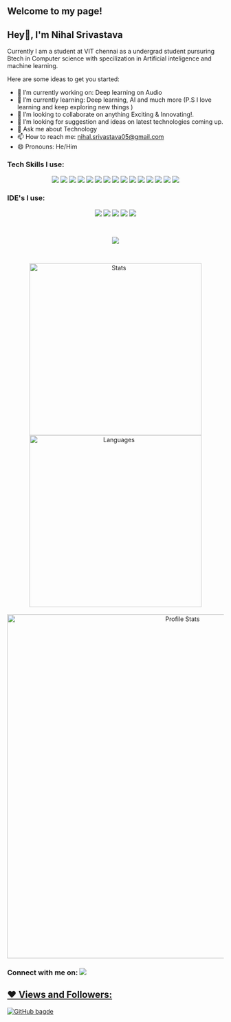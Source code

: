 ## Welcome to my page!

## Hey👋, I'm Nihal Srivastava

Currently I am a student at VIT chennai as a undergrad student pursuring Btech in Computer science with specilization in Artificial inteligence and machine learning.

Here are some ideas to get you started:

- 🔭 I’m currently working on: Deep learning on Audio
- 🌱 I’m currently learning: Deep learning, AI and much more (P.S I love learning and keep exploring new things )
- 👯 I’m looking to collaborate on anything Exciting & Innovating!. 
- 🤔 I’m looking for suggestion and ideas on latest technologies coming up. 
- 💬 Ask me about Technology
- 📫 How to reach me: nihal.srivastava05@gmail.com
- 😄 Pronouns: He/Him

### Tech Skills I use:
<p align="center">
<a href="https://www.python.org/" target="_blank"><img src="https://img.shields.io/badge/Python-3776AB?style=for-the-badge&logo=python&logoColor=white"></a>
<a href="https://isocpp.org/" target="_blank"><img src="https://img.shields.io/badge/C%2B%2B-00599C?style=for-the-badge&logo=c%2B%2B&logoColor=white"></a>
<a href="https://isocpp.org/" target="_blank"><img src="https://img.shields.io/badge/C-00599C?style=for-the-badge&logo=c&logoColor=white"></a>
<a href="https://www.oracle.com/in/java/" target="_blank"><img src="https://img.shields.io/badge/Java-ED8B00?style=for-the-badge&logo=java&logoColor=white"></a>
<img src="https://img.shields.io/badge/HTML5-E34F26?style=for-the-badge&logo=html5&logoColor=white">
<img src="https://img.shields.io/badge/CSS3-1572B6?style=for-the-badge&logo=css3&logoColor=white">
<img src="https://img.shields.io/badge/JavaScript-F7DF1E?style=for-the-badge&logo=javascript&logoColor=black">
<img src="https://img.shields.io/badge/scikit_learn-F7931E?style=for-the-badge&logo=scikit-learn&logoColor=white">
<img src="https://img.shields.io/badge/OpenCV-27338e?style=for-the-badge&logo=OpenCV&logoColor=white">
<img src="https://img.shields.io/badge/Bootstrap-563D7C?style=for-the-badge&logo=bootstrap&logoColor=white">
<img src="https://img.shields.io/badge/Django-092E20?style=for-the-badge&logo=django&logoColor=green">
<img src="https://img.shields.io/badge/conda-342B029.svg?&style=for-the-badge&logo=anaconda&logoColor=white">
<img src="https://img.shields.io/badge/Git-F05032?style=for-the-badge&logo=git&logoColor=white">
<img src="https://img.shields.io/badge/Windows-0078D6?style=for-the-badge&logo=windows&logoColor=white">
<img src="https://img.shields.io/badge/React-20232A?style=for-the-badge&logo=react&logoColor=61DAFB">
</p>

### IDE's I use:
<p align="center">
  <img src="https://img.shields.io/badge/Visual_Studio_Code-0078D4?style=for-the-badge&logo=visual%20studio%20code&logoColor=white">
  <img src="https://img.shields.io/badge/Eclipse-2C2255?style=for-the-badge&logo=eclipse&logoColor=white">
  <img src="https://img.shields.io/badge/Jupyter-F37626.svg?&style=for-the-badge&logo=Jupyter&logoColor=white">
  <img src="https://img.shields.io/badge/sublime_text-%23575757.svg?&style=for-the-badge&logo=sublime-text&logoColor=important">
  <img src="https://img.shields.io/badge/Spyder-838485?style=for-the-badge&logo=spyder%20ide&logoColor=maroon">
</p>
<br>

<p align="center">
<img src="https://github-profile-trophy.vercel.app/?username=nihal-srivastava05" >
</P>

<br>

<!-- ![Nihal's GitHub stats](https://github-readme-stats.vercel.app/api?username=nihal-srivastava05&show_icons=true&theme=radical)
![Top Langs](https://github-readme-stats.vercel.app/api/top-langs/?username=nihal-srivastava05&layout=compact&theme=radical) -->

<p align="center">
<img src="https://github-readme-stats.vercel.app/api?username=nihal-srivastava05&show_icons=true&theme=radical" alt="Stats" width="400"><img src="https://github-readme-stats.vercel.app/api/top-langs/?username=nihal-srivastava05&layout=compact&theme=radical" alt="Languages" width="400">
<br> <br>
<img src="https://github-profile-summary-cards.vercel.app/api/cards/profile-details?username=Nihal-Srivastava05&theme=nord_bright" alt="Profile Stats" align="center" width="800">
 </P

<!-- ![Nihal's github activity graph](https://activity-graph.herokuapp.com/graph?username=nihal-srivastava05&theme=dracula) -->

### Connect with me on: <a href="https://www.linkedin.com/in/nihal-srivastava-7708a71b7/" target="_blank"><img src="https://img.icons8.com/fluent/48/000000/linkedin.png"/>


## ❤ Views and Followers:
<img src="https://img.shields.io/github/followers/Nihal-Srivastava05?style=social" alt="GitHub bagde">
